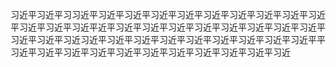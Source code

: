 习近平习近平习习近平习近平习近平习近平习近平习近平习近平习近平习近平习近平习近平习近平习近平近平习近平习近平习近平习近平习近平习近平习近平习近平习近平习近平习近习近平习近平习近平习近平习近平习近平习近平习近平习近平平习近平习近平习近平习近平习近平习近平习近平习近平习近平习近平习近
